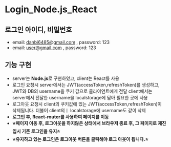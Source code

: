 # Login_Node.js_React
## 로그인 아이디, 비밀번호
  - email: danbi6485@gmail.com , password: 123
  - email: user@gmail.com , password: 123
## 기능 구현
- server는 **Node.js**로 구현하였고, client는 React를 사용
- 로그인 요청시 server에서는 JWT(accessToken,refreshToken)를 생성하고, JWT와 DB의 username을 쿠키 값으로 클라이언트에게 전달
  client에서는 server에서 전달한 username을 localstorage에 담아 필요한 곳에 사용
- 로그아웃 요청시 client의 쿠키값에 있는 JWT(accessToken,refreshToken)이 삭제됩니다. 더불어 client의ㅣ localstorage에 username도 같이 삭제
- **로그인 후, React-router를 사용하여 페이지를 이동**
- **⭐페이지 이동 후, 로그아웃을 하지않은 상태에서 브라우저 종료 후, 그 페이지로 재진입시 기존 로그인을 유지⭐**
- **⭐유지하고 있는 로그인은 로그아웃 버튼을 클릭해야 로그 아웃이 됩니다.⭐**

